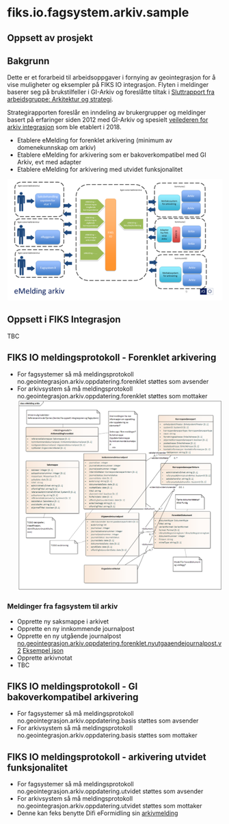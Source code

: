 # fiks.io.fagsystem.arkiv.sample

## Oppsett av prosjekt

## Bakgrunn
Dette er et forarbeid til arbeidsoppgaver i fornying av geointegrasjon for å vise muligheter og eksempler på FIKS IO integrasjon.
Flyten i meldinger baserer seg på brukstilfeller i GI-Arkiv og foreslåtte tiltak i [Sluttrapport fra arbeidsgruppe: Arkitektur og strategi](http://geointegrasjon.no/sluttrapport-fra-arbeidsgruppe-arkitektur-og-strategi/). 

Strategirapporten foreslår en inndeling av brukergrupper og meldinger basert på erfaringer siden 2012 med GI-Arkiv og spesielt [veilederen for arkiv integrasjon](http://geointegrasjon.no/arkiv/veileder-arkiv/veileder-arkiv-for-leverandor-av-klientsystem/veileder-for-gi-arkiv-integrasjon/) som ble etablert i 2018.

- Etablere eMelding for forenklet arkivering (minimum av domenekunnskap om arkiv)
- Etablere eMelding for arkivering som er bakoverkompatibel med GI Arkiv, evt med adapter
- Etablere eMelding for arkivering med utvidet funksjonalitet

![Skisse overordnet arkitektur](ks.fiks.io.fagsystem.arkiv.sample/doc/eMeldingArkiv.png)

 ## Oppsett i FIKS Integrasjon
TBC

## FIKS IO meldingsprotokoll - Forenklet arkivering
- For fagsystemer så må meldingsprotokoll no.geointegrasjon.arkiv.oppdatering.forenklet støttes som avsender
- For arkivsystem så må meldingsprotokoll no.geointegrasjon.arkiv.oppdatering.forenklet støttes som mottaker
![Forenklet datamodell](ks.fiks.io.fagsystem.arkiv.sample/doc/datamodellforenklet.png)

### Meldinger fra fagsystem til arkiv
- Opprette ny saksmappe i arkivet
- Opprette en ny innkommende journalpost
- Opprette en ny utgående journalpost [no.geointegrasjon.arkiv.oppdatering.forenklet.nyutgaaendejournalpost.v2](ks.fiks.io.fagsystem.arkiv.sample/schema/no.geointegrasjon.arkiv.oppdatering.forenklet.arkivmeldingforenklet.v2.schema.json) [Eksempel json](ks.fiks.io.fagsystem.arkiv.sample/samples/utgaaendejournalpost.json)
- Opprette arkivnotat
- TBC

## FIKS IO meldingsprotokoll - GI bakoverkompatibel arkivering
- For fagsystemer så må meldingsprotokoll no.geointegrasjon.arkiv.oppdatering.basis støttes som avsender
- For arkivsystem så må meldingsprotokoll no.geointegrasjon.arkiv.oppdatering.basis støttes som mottaker

## FIKS IO meldingsprotokoll - arkivering utvidet funksjonalitet
- For fagsystemer så må meldingsprotokoll no.geointegrasjon.arkiv.oppdatering.utvidet støttes som avsender
- For arkivsystem så må meldingsprotokoll no.geointegrasjon.arkiv.oppdatering.utvidet støttes som mottaker
- Denne kan feks benytte Difi eFormidling sin [arkivmelding](https://difi.github.io/eformidling/message.html#arkivmelding)
